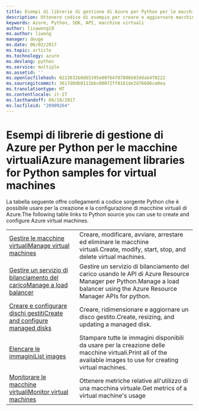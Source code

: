 ```yaml
---
title: Esempi di librerie di gestione di Azure per Python per le macchine virtuali
description: Ottenere codice di esempio per creare e aggiornare macchine virtuali di Azure con le librerie di gestione di Azure per Python
keywords: Azure, Python, SDK, API, macchine virtuali
author: lisawong19
ms.author: liwong
manager: douge
ms.date: 06/02/2017
ms.topic: article
ms.technology: azure
ms.devlang: python
ms.service: multiple
ms.assetid: ''
ms.openlocfilehash: 0222632b0d65395e00f64f07806b03ddab4f8222
ms.sourcegitcommit: 3617d0db0111bbc00072ff8161de2d76606ce0ea
ms.translationtype: HT
ms.contentlocale: it-IT
ms.lasthandoff: 08/18/2017
ms.locfileid: "20909264"
---
```

# <a name="azure-management-libraries-for-python-samples-for-virtual-machines"></a><span data-ttu-id="c8750-104">Esempi di librerie di gestione di Azure per Python per le macchine virtuali</span><span class="sxs-lookup"><span data-stu-id="c8750-104">Azure management libraries for Python samples for virtual machines</span></span>

<span data-ttu-id="c8750-105">La tabella seguente offre collegamenti a codice sorgente Python che è possibile usare per la creazione e la configurazione di macchine virtuali di Azure.</span><span class="sxs-lookup"><span data-stu-id="c8750-105">The following table links to Python source you can use to create and configure Azure virtual machines.</span></span>

| || 
|---|---|
| <span data-ttu-id="c8750-106">[Gestire le macchine virtuali][1]</span><span class="sxs-lookup"><span data-stu-id="c8750-106">[Manage virtual machines][1]</span></span> | <span data-ttu-id="c8750-107">Creare, modificare, avviare, arrestare ed eliminare le macchine virtuali.</span><span class="sxs-lookup"><span data-stu-id="c8750-107">Create, modify, start, stop, and delete virtual machines.</span></span> |
| <span data-ttu-id="c8750-108">[Gestire un servizio di bilanciamento del carico][2]</span><span class="sxs-lookup"><span data-stu-id="c8750-108">[Manage a load balancer][2]</span></span> | <span data-ttu-id="c8750-109">Gestire un servizio di bilanciamento del carico usando le API di Azure Resource Manager per Python.</span><span class="sxs-lookup"><span data-stu-id="c8750-109">Manage a load balancer using the Azure Resource Manager APIs for python.</span></span> |
| <span data-ttu-id="c8750-110">[Creare e configurare dischi gestiti][3]</span><span class="sxs-lookup"><span data-stu-id="c8750-110">[Create and configure managed disks][3]</span></span> | <span data-ttu-id="c8750-111">Creare, ridimensionare e aggiornare un disco gestito.</span><span class="sxs-lookup"><span data-stu-id="c8750-111">Create, resizing, and updating a managed disk.</span></span>|
| <span data-ttu-id="c8750-112">[Elencare le immagini][4]</span><span class="sxs-lookup"><span data-stu-id="c8750-112">[List images][4]</span></span> | <span data-ttu-id="c8750-113">Stampare tutte le immagini disponibili da usare per la creazione delle macchine virtuali.</span><span class="sxs-lookup"><span data-stu-id="c8750-113">Print all of the available images to use for creating virtual machines.</span></span>| 
| <span data-ttu-id="c8750-114">[Monitorare le macchine virtuali][5]</span><span class="sxs-lookup"><span data-stu-id="c8750-114">[Monitor virtual machines][5]</span></span> |<span data-ttu-id="c8750-115">Ottenere metriche relative all'utilizzo di una macchina virtuale.</span><span class="sxs-lookup"><span data-stu-id="c8750-115">Get metrics of a virtual machine's usage</span></span> | 

[1]: https://azure.microsoft.com/resources/samples/virtual-machines-python-manage/
[2]: https://azure.microsoft.com/resources/samples/network-python-manage-loadbalancer
[3]: python-sdk-azure-samples-managed-disks.md
[4]: python-sdk-azure-samples-list-images.md
[5]: python-sdk-azure-samples-monitor-vms.md
